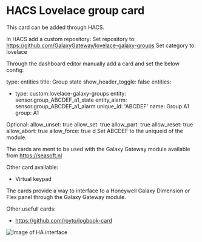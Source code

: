 # HACS Lovelace group card
This card can be added through HACS.

In HACS add a custom repository:
  Set repository to: https://github.com/GalaxyGateway/lovelace-galaxy-groups
  Set category to: lovelace

Through the dashboard editor manually add a card and set the below config:

type: entities
title: Group state
show_header_toggle: false
entities:
  - type: custom:lovelace-galaxy-groups
    entity: sensor.group_ABCDEF_a1_state
    entity_alarm: sensor.group_ABCDEF_a1_alarm
    unique_id: 'ABCDEF'
    name: Group A1
    group: A1

Optional:
    allow_unset: true
    allow_set: true
    allow_part: true
    allow_reset: true
    allow_abort: true
    allow_force: true
d
Set ABCDEF to the uniqueid of the module.

The cards are ment to be used with the Galaxy Gateway module available from https://seasoft.nl

Other card available:
- Virtual keypad

The cards provide a way to interface to a Honeywell Galaxy Dimension or Flex panel through the Galaxy Gateway module.

Other usefull cards:
- https://github.com/royto/logbook-card

![Image of HA interface](https://github.com/GalaxyGateway/HA-Cards/blob/main/screenshot/screenshot1.png)

